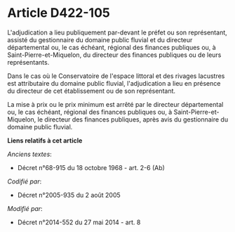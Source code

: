 # Article D422-105

L'adjudication a lieu publiquement par-devant le préfet ou son représentant, assisté du gestionnaire du domaine public
fluvial et du directeur départemental ou, le cas échéant, régional des finances publiques ou, à Saint-Pierre-et-Miquelon, du
directeur des finances publiques ou de leurs représentants.

Dans le cas où le Conservatoire de l'espace littoral et des rivages lacustres est attributaire du domaine public fluvial,
l'adjudication a lieu en présence du directeur de cet établissement ou de son représentant.

La mise à prix ou le prix minimum est arrêté par le directeur départemental ou, le cas échéant, régional des finances
publiques ou, à Saint-Pierre-et-Miquelon, le directeur des finances publiques, après avis du gestionnaire du domaine public
fluvial.

**Liens relatifs à cet article**

_Anciens textes_:

  - Décret n°68-915 du 18 octobre 1968 - art. 2-6 (Ab)

_Codifié par_:

  - Décret n°2005-935 du 2 août 2005

_Modifié par_:

  - Décret n°2014-552 du 27 mai 2014 - art. 8
